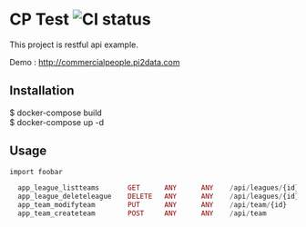 # CP Test ![CI status](https://img.shields.io/badge/build-passing-brightgreen.svg)

This project is restful api example.

Demo : http://commercialpeople.pi2data.com

## Installation


$ docker-compose build \
$ docker-compose up -d

## Usage

```php
import foobar

  app_league_listteams       GET      ANY      ANY    /api/leagues/{id}/teams
  app_league_deleteleague    DELETE   ANY      ANY    /api/leagues/{id}
  app_team_modifyteam        PUT      ANY      ANY    /api/team/{id}
  app_team_createteam        POST     ANY      ANY    /api/team
```

